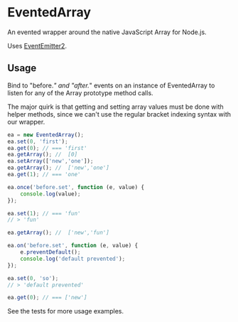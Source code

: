 # EventedArray

An evented wrapper around the native JavaScript Array for Node.js.

Uses [EventEmitter2][].

## Usage

Bind to "before.*" and "after.*" events on an instance of EventedArray to listen for any of the Array prototype method calls.

The major quirk is that getting and setting array values must be done with helper methods, since we can't use the regular bracket indexing syntax with our wrapper.

```js
ea = new EventedArray();
ea.set(0, 'first');
ea.get(0); // === 'first'
ea.getArray(); //  [0]
ea.setArray(['new','one']);
ea.getArray(); //  ['new','one']
ea.get(1); // === 'one'

ea.once('before.set', function (e, value) {
	console.log(value);
});

ea.set(1); // === 'fun'
// > 'fun'

ea.getArray(); //  ['new','fun']

ea.on('before.set', function (e, value) {
	e.preventDefault();
	console.log('default prevented');
});

ea.set(0, 'so');
// > 'default prevented'

ea.get(0); // === ['new']

```

See the tests for more usage examples.

[EventEmitter2]: https://github.com/hij1nx/EventEmitter2 "EventEmitter2"


